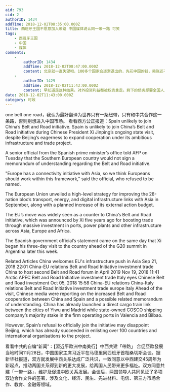 ```yaml
---
aid: 793
cid: 2
authorID: 1434
addTime: 2018-12-02T08:35:00.000Z
title: 西班牙王国不愿意加入带路 中国媒体说认同一带一路 可笑
tags:
    - 西班牙王国
    - 中国
    - 媒体
comments:
    -
        authorID: 1434
        addTime: 2018-12-02T08:47:00.000Z
        content: 北京就一直失望吧，100多个国家会逐渐退出的，先花中国的钱，赖账还不简单，中国有求于你就给你免了，强国人民还会夸你们善良。
    -
        authorID: 1429
        addTime: 2018-12-02T11:43:00.000Z
        content: 早知道是这种结果。对外投资利益都被权贵拿走。剩下的债务却要全国人民来承担。
date: 2018-12-02T11:43:00.000Z
category: 时政
---
```


one belt one road，我认为最好翻译为世界只有一条纽带，只有和中共合作这一条路，否则别想进入中国市场。 看看西方公正报道：Spain unlikely to join China’s Belt and Road initiative. Spain is unlikely to join China’s Belt and Road initiative during Chinese President Xi Jinping’s ongoing state visit, despite Beijing’s eagerness to expand cooperation under its ambitious infrastructure and trade project.

A senior official from the Spanish prime minister’s office told AFP on Tuesday that the Southern European country would not sign a memorandum of understanding regarding the Belt and Road initiative.

"Europe has a connectivity initiative with Asia, so we think Europeans should work within this framework," said the official, who refused to be named.

The European Union unveiled a high-level strategy for improving the 28-nation bloc’s transport, energy, and digital infrastructure links with Asia in September, along with a planned increase of its external action budget.

The EU’s move was widely seen as a counter to China’s Belt and Road initiative, which was announced by Xi five years ago for boosting trade through massive investment in ports, power plants and other infrastructure across Asia, Europe and Africa.

The Spanish government official’s statement came on the same day that Xi began his three-day visit to the country ahead of the G20 summit in Argentina later this week.

Related Articles China welcomes EU's infrastructure push in Asia Sep 21, 2018 22:01 China-EU relations Belt and Road Initiative investment trade China to host second Belt and Road forum in April 2019 Nov 19, 2018 11:41 Arctic APEC Belt and Road Initiative investment trade Italy eyes Chinese Belt and Road investment Oct 05, 2018 15:58 China-EU relations China-Italy relations Belt and Road Initiative investment trade europe italy Ahead of the visit, Chinese media were reporting on the increased Belt and Road cooperation between China and Spain and a possible related memorandum of understanding. China has already launched a direct cargo train link between the cities of Yiwu and Madrid while state-owned COSCO shipping company’s majority stake in the firm operating ports in Valencia and Bilbao.

However, Spain’s refusal to officially join the initiative may disappoint Beijing, which has already succeeded in enlisting over 100 countries and international organisations to the project.

看看中共的自编“新闻”：【習近平歐洲中南美行】中西共建「帶路」 合促亞歐發展 当地时间11月28日，中国国家主席习近平在马德里同西班牙首相桑切斯会谈。据新华社报道，双方就发展中西关系达成广泛共识，一致同意以中西建交45周年为新起点，推动两国关系得到新的更大发展，给两国人民带来更多福祉。双方同意共建「一带一路」，维护及促进中欧关系发展。会谈后，两国领导人共同见证了多项双边合作文件的签署，涉及文化、经济、民生、先进材料、电信、第三方市场合作、教育、金融等领域。
